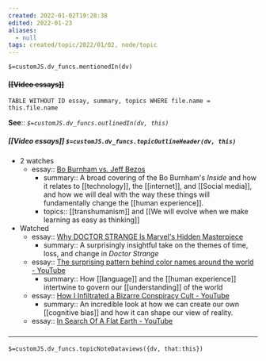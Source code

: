 ```yaml
---
created: 2022-01-02T19:28:38 
edited: 2022-01-23
aliases:
  - null
tags: created/topic/2022/01/02, node/topic
---
```

`$=customJS.dv_funcs.mentionedIn(dv)`

#### <s class="topic-title">[[Video essays]]</s> 

```dataview
TABLE WITHOUT ID essay, summary, topics WHERE file.name = this.file.name
```

**See**::
*`$=customJS.dv_funcs.outlinedIn(dv, this)`*

##### [[Video essays]] `$=customJS.dv_funcs.topicOutlineHeader(dv, this)`

- 2 watches
	- essay:: [Bo Burnham vs. Jeff Bezos](https://www.youtube.com/watch?v=UvYcunuF3Eo) 
		- summary:: A broad covering of the Bo Burnham's *Inside* and how it relates to [[technology]], the [[internet]], and [[Social media]], and how we will deal with the way these things will fundamentally change the [[human experience]].
		- topics:: [[transhumanism]] and [[We will evolve when we make learning as easy as thinking]]
- Watched
	- essay:: [Why DOCTOR STRANGE Is Marvel's Hidden Masterpiece](https://www.youtube.com/watch?v=_LFbSz35oRY) 
		- summary:: A surprisingly insightful take on the themes of time, loss, and change in *Doctor Strange*
	- essay:: [The surprising pattern behind color names around the world - YouTube](https://www.youtube.com/watch?v=gMqZR3pqMjg)
		- summary:: How [[language]] and the [[human experience]] intertwine to govern our [[understanding]] of the world
	- essay:: [How I Infiltrated a Bizarre Conspiracy Cult - YouTube](https://www.youtube.com/watch?v=EYvnKc908Fw)
		- summary:: An incredible look at how we can create our own [[cognitive bias]] and how it can shape our view of reality. 
	- essay:: [In Search Of A Flat Earth - YouTube](https://www.youtube.com/watch?v=JTfhYyTuT44)

### <hr class="dataviews"/>

`$=customJS.dv_funcs.topicNoteDataviews({dv, that:this})`
